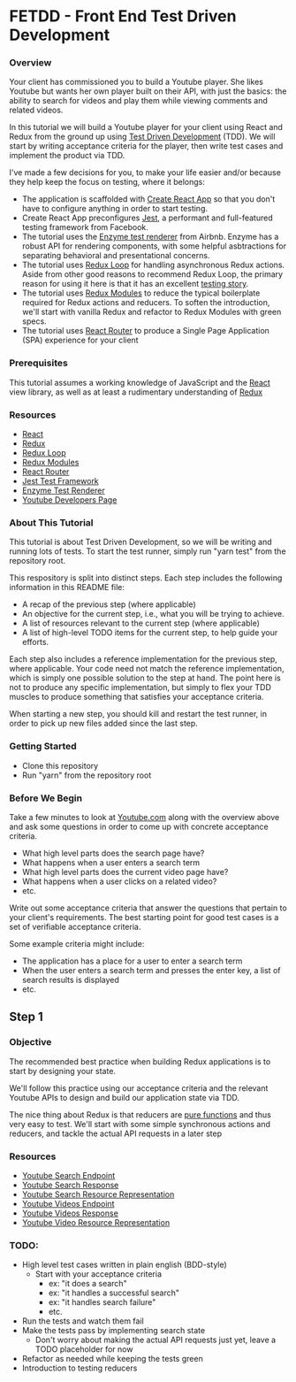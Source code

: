 
# FETDD - Front End Test Driven Development

### Overview
Your client has commissioned you to build a Youtube player. She likes Youtube but wants her own player built on their API, with just the basics: the ability to search for videos and play them while viewing comments and related videos.

In this tutorial we will build a Youtube player for your client using React and Redux from the ground up using [Test Driven Development](https://en.wikipedia.org/wiki/Test-driven_development) (TDD). We will start by writing acceptance criteria for the player, then write test cases and implement the product via TDD.

I've made a few decisions for you, to make your life easier and/or because they help keep the focus on testing, where it belongs:

- The application is scaffolded with [Create React App](https://github.com/facebook/create-react-app) so that you don't have to configure anything in order to start testing.
- Create React App preconfigures [Jest](https://jestjs.io/docs/en/getting-started), a performant and full-featured testing framework from Facebook.
- The tutorial uses the [Enzyme test renderer](http://airbnb.io/enzyme/) from Airbnb. Enzyme has a robust API for rendering components, with some helpful asbtractions for separating behavioral and presentational concerns.
- The tutorial uses [Redux Loop](https://redux-loop.js.org/) for handling asynchronous Redux actions. Aside from other good reasons to recommend Redux Loop, the primary reason for using it here is that it has an excellent [testing story](https://redux-loop.js.org/docs/tutorial/Testing.html).
- The tutorial uses [Redux Modules](https://mboperator.gitbooks.io/redux-modules/content/) to reduce the typical boilerplate required for Redux actions and reducers. To soften the introduction, we'll start with vanilla Redux and refactor to Redux Modules with green specs.
- The tutorial uses [React Router](https://reacttraining.com/react-router/) to produce a Single Page Application (SPA) experience for your client

### Prerequisites
This tutorial assumes a working knowledge of JavaScript and the [React](https://reactjs.org/) view library, as well as at least a rudimentary understanding of [Redux](https://redux.js.org/)

### Resources
- [React](https://reactjs.org/)
- [Redux](https://redux.js.org/)
- [Redux Loop](https://redux-loop.js.org/)
- [Redux Modules](https://mboperator.gitbooks.io/redux-modules/content/)
- [React Router](https://reacttraining.com/react-router/)
- [Jest Test Framework](https://jestjs.io/docs/en/getting-started)
- [Enzyme Test Renderer](http://airbnb.io/enzyme/)
- [Youtube Developers Page](https://developers.google.com/youtube/)

### About This Tutorial
This tutorial is about Test Driven Development, so we will be writing and running lots of tests. To start the test runner, simply run "yarn test" from the repository root.

This respository is split into distinct steps. Each step includes the following information in this README file:
- A recap of the previous step (where applicable)
- An objective for the current step, i.e., what you will be trying to achieve.
- A list of resources relevant to the current step (where applicable)
- A list of high-level TODO items for the current step, to help guide your efforts.

Each step also includes a reference implementation for the previous step, where applicable. Your code need not match the reference implementation, which is simply one possible solution to the step at hand. The point here is not to produce any specific implementation, but simply to flex your TDD muscles to produce something that satisfies your acceptance criteria.

When starting a new step, you should kill and restart the test runner, in order to pick up new files added since the last step.

### Getting Started
- Clone this repository
- Run "yarn" from the repository root

### Before We Begin
Take a few minutes to look at [Youtube.com](https://www.youtube.com/) along with the overview above and ask some questions in order to come up with concrete acceptance criteria.

- What high level parts does the search page have?
- What happens when a user enters a search term
- What high level parts does the current video page have?
- What happens when a user clicks on a related video?
- etc.

Write out some acceptance criteria that answer the questions that pertain to your client's requirements. The best starting point for good test cases is a set of verifiable acceptance criteria.

Some example criteria might include:
- The application has a place for a user to enter a search term
- When the user enters a search term and presses the enter key, a list of search results is displayed
- etc.

## Step 1

### Objective
The recommended best practice when building Redux applications is to start by designing your state.

We'll follow this practice using our acceptance criteria and the relevant Youtube APIs to design and build our application state via TDD.

The nice thing about Redux is that reducers are [pure functions](https://en.wikipedia.org/wiki/Pure_function) and thus very easy to test.
We'll start with some simple synchronous actions and reducers, and tackle the actual API requests in a later step

### Resources
- [Youtube Search Endpoint](https://developers.google.com/youtube/v3/docs/search/list)
- [Youtube Search Response](https://developers.google.com/youtube/v3/docs/search/list#response)
- [Youtube Search Resource Representation](https://developers.google.com/youtube/v3/docs/search#resource-representation)
- [Youtube Videos Endpoint](https://developers.google.com/youtube/v3/docs/videos/list)
- [Youtube Videos Response](https://developers.google.com/youtube/v3/docs/videos/list#response)
- [Youtube Video Resource Representation](https://developers.google.com/youtube/v3/docs/videos#resource-representation)

### TODO:
- High level test cases written in plain english (BDD-style)
  - Start with your acceptance criteria
    - ex: "it does a search"
    - ex: "it handles a successful search"
    - ex: "it handles search failure"
    - etc.
- Run the tests and watch them fail
- Make the tests pass by implementing search state
  - Don't worry about making the actual API requests just yet, leave a TODO placeholder for now
- Refactor as needed while keeping the tests green
- Introduction to testing reducers
